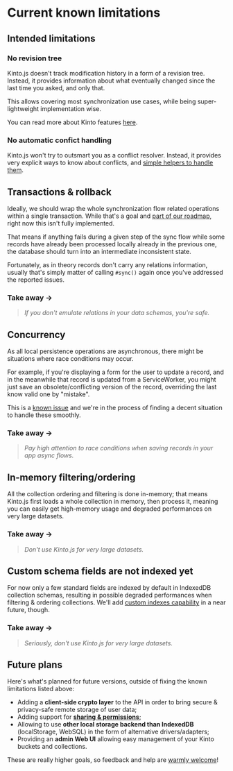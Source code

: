 # Current known limitations

## Intended limitations

### No revision tree

Kinto.js doesn't track modification history in a form of a revision tree. Instead, it provides information about what eventually changed since the last time you asked, and only that.

This allows covering most synchronization use cases, while being super-lightweight implementation wise.

You can read more about Kinto features [here](http://kinto.readthedocs.org).

### No automatic confict handling

Kinto.js won't try to outsmart you as a conflict resolver. Instead, it provides very explicit ways to know about conflicts, and [simple helpers to handle them](api.md#resolving-conflicts).

## Transactions & rollback

Ideally, we should wrap the whole synchronization flow related operations within a single transaction. While that's a goal and [part of our roadmap](https://github.com/Kinto/kinto.js/issues/16), right now this isn't fully implemented.

That means if anything fails during a given step of the sync flow while some records have already been processed locally already in the previous one, the database should turn into an intermediate inconsistent state.

Fortunately, as in theory records don't carry any relations information, usually that's simply matter of calling `#sync()` again once you've addressed the reported issues.

### Take away →

> *If you don't emulate relations in your data schemas, you're safe.*


## Concurrency

As all local persistence operations are asynchronous, there might be situations where race conditions may occur.

For example, if you're displaying a form for the user to update a record, and in the meanwhile that record is updated from a ServiceWorker, you might just save an obsolete/conflicting version of the record, overriding the last know valid one by "mistake".

This is a [known issue](https://github.com/Kinto/kinto.js/issues/34) and we're in the process of finding a decent situation to handle these smoothly.

### Take away →

> *Pay high attention to race conditions when saving records in your app async flows.*

## In-memory filtering/ordering

All the collection ordering and filtering is done in-memory; that means Kinto.js first loads a whole collection in memory, then process it, meaning you can easily get high-memory usage and degraded performances on very large datasets.

### Take away →

> *Don't use Kinto.js for very large datasets.*

## Custom schema fields are not indexed yet

For now only a few standard fields are indexed by default in IndexedDB collection schemas, resulting in possible degraded performances when filtering & ordering collections. We'll add [custom indexes capability](https://github.com/Kinto/kinto.js/issues/66) in a near future, though.

### Take away →

> *Seriously, don't use Kinto.js for very large datasets.*

## Future plans

Here's what's planned for future versions, outside of fixing the known limitations listed above:

- Adding a **client-side crypto layer** to the API in order to bring secure & privacy-safe remote storage of user data;
- Adding support for [**sharing & permissions**](http://kinto.readthedocs.org/en/latest/api/permissions.html);
- Allowing to use **other local storage backend than IndexedDB** (localStorage, WebSQL) in the form of alternative drivers/adapters;
- Providing an **admin Web UI** allowing easy management of your Kinto buckets and collections.

These are really higher goals, so feedback and help are [warmly welcome](contributing.md)!
